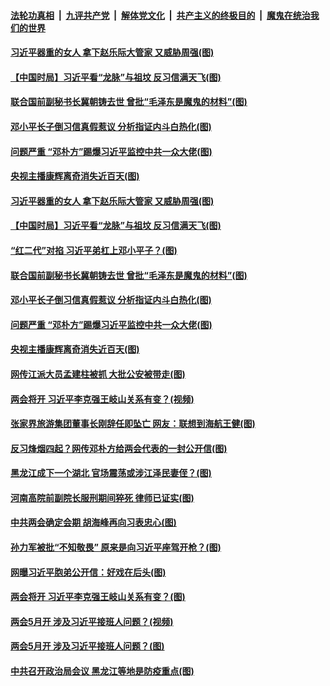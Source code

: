 

####  [法轮功真相](../../../../basic/blob/master/README.md?t=05041301) &nbsp;|&nbsp; [九评共产党](../../../../9ping.md/blob/master/README.md?t=05041301) &nbsp;|&nbsp; [解体党文化](../../../../jtdwh.md/blob/master/README.md?t=05041301)  &nbsp;|&nbsp; [共产主义的终极目的](../../../../gczydzjmd.md/blob/master/README.md?t=05041301) &nbsp;|&nbsp; [魔鬼在统治我们的世界](../../../../mgztzwmdsj.md/blob/master/README.md?t=05041301) 

#### [习近平器重的女人 拿下赵乐际大管家 又威胁周强(图)](../pages/p2/932061.md?t=05041301) 

#### [【中国时局】习近平看“龙脉”与祖坟 反习信满天飞(图)](../pages/p2/932014.md?t=05041301) 

#### [联合国前副秘书长冀朝铸去世 曾批“毛泽东是魔鬼的材料”(图)](../pages/p2/932020.md?t=05041301) 

#### [邓小平长子倒习信真假惹议 分析指证内斗白热化(图)](../pages/p2/931977.md?t=05041301) 

#### [问题严重 “邓朴方”踢爆习近平监控中共一众大佬(图)](../pages/p2/931954.md?t=05041301) 

#### [央视主播康辉离奇消失近百天(图)](../pages/p2/931912.md?t=05041301) 

#### [习近平器重的女人 拿下赵乐际大管家 又威胁周强(图)](../pages/p2/932061.md?t=05041301) 

#### [【中国时局】习近平看“龙脉”与祖坟 反习信满天飞(图)](../pages/p2/932014.md?t=05041301) 

#### [“红二代”对掐 习近平弟杠上邓小平子？(图)](../pages/p2/932004.md?t=05041301) 

#### [联合国前副秘书长冀朝铸去世 曾批“毛泽东是魔鬼的材料”(图)](../pages/p2/932020.md?t=05041301) 

#### [邓小平长子倒习信真假惹议 分析指证内斗白热化(图)](../pages/p2/931977.md?t=05041301) 

#### [问题严重 “邓朴方”踢爆习近平监控中共一众大佬(图)](../pages/p2/931954.md?t=05041301) 

#### [央视主播康辉离奇消失近百天(图)](../pages/p2/931912.md?t=05041301) 

#### [网传江派大员孟建柱被抓 大批公安被带走(图)](../pages/p2/931924.md?t=05041301) 

#### [两会将开 习近平李克强王岐山关系有变？(视频)](../pages/p2/931874.md?t=05041301) 

#### [张家界旅游集团董事长刚辞任即坠亡 网友：联想到海航王健(图)](../pages/p2/931886.md?t=05041301) 

#### [反习烽烟四起？网传邓朴方给两会代表的一封公开信(图)](../pages/p2/931857.md?t=05041301) 

#### [黑龙江成下一个湖北 官场震荡或涉江泽民妻侄？(图)](../pages/p2/931864.md?t=05041301) 

#### [河南高院前副院长服刑期间猝死 律师已证实(图)](../pages/p2/931790.md?t=05041301) 

#### [中共两会确定会期 胡海峰再向习表忠心(图)](../pages/p2/931769.md?t=05041301) 

#### [孙力军被批“不知敬畏” 原来是向习近平座驾开枪？(图)](../pages/p2/931678.md?t=05041301) 

#### [网曝习近平胞弟公开信：好戏在后头(图)](../pages/p2/931741.md?t=05041301) 

#### [两会将开 习近平李克强王岐山关系有变？(图)](../pages/p2/931685.md?t=05041301) 

#### [两会5月开 涉及习近平接班人问题？(视频)](../pages/p2/931605.md?t=05041301) 

#### [两会5月开 涉及习近平接班人问题？(图)](../pages/p2/931632.md?t=05041301) 

#### [中共召开政治局会议 黑龙江等地是防疫重点(图)](../pages/p2/931655.md?t=05041301) 

